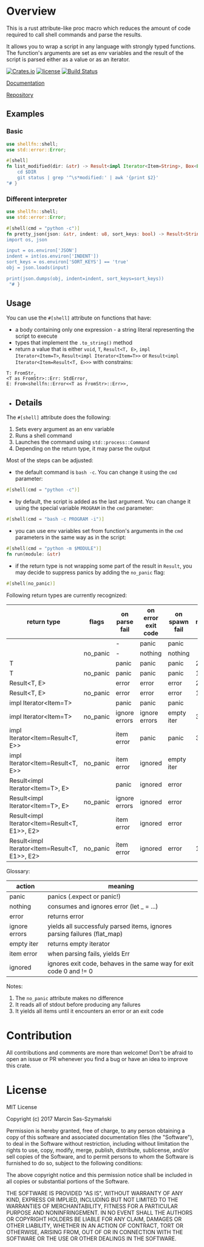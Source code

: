 # Overview

This is a rust attribute-like proc macro which reduces the amount of code required to call shell commands and parse the results.

It allows you to wrap a script in any language with strongly typed functions. The function's arguments are set as env variables and the result of the script is parsed either as a value or as an iterator.

[![Crates.io](https://img.shields.io/crates/v/shellfn.svg)](https://crates.io/crates/shellfn)
[![license](http://img.shields.io/badge/license-MIT-blue.svg)](https://github.com/kbknapp/clap-rs/blob/master/LICENSE-MIT)
[![Build Status](https://travis-ci.org/synek317/shellfn.svg?branch=master)](https://travis-ci.org/synek317/shellfn)

[Documentation](https://docs.rs/shellfn/)

[Repository](https://github.com/synek317/shellfn)

## Examples

### Basic

```rust
use shellfn::shell;
use std::error::Error;

#[shell]
fn list_modified(dir: &str) -> Result<impl Iterator<Item=String>, Box<Error>> { r#"
    cd $DIR
    git status | grep '^\s*modified:' | awk '{print $2}'
"# }
```

### Different interpreter

```rust
use shellfn::shell;
use std::error::Error;

#[shell(cmd = "python -c")]
fn pretty_json(json: &str, indent: u8, sort_keys: bool) -> Result<String, Box<Error>> { r#"
import os, json

input = os.environ['JSON']
indent = int(os.environ['INDENT'])
sort_keys = os.environ['SORT_KEYS'] == 'true'
obj = json.loads(input)

print(json.dumps(obj, indent=indent, sort_keys=sort_keys))
 "# }
```

## Usage

You can use the `#[shell]` attribute on functions that have:
- a body containing only one expression - a string literal representing the script to execute
- types that implement the `.to_string()` method
- return a value that is either `void`, `T`, `Result<T, E>`, `impl Iterator<Item=T>`, `Result<impl Iterator<Item=T>>` or `Result<impl Iterator<Item=Result<T, E>>>` with constrains:
```
T: FromStr,
<T as FromStr>::Err: StdError,
E: From<shellfn::Error<<T as FromStr>::Err>>,
```

- ## Details

The `#[shell]` attribute does the following:

1. Sets every argument as an env variable
2. Runs a shell command
3. Launches the command using `std::process::Command`
4. Depending on the return type, it may parse the output

Most of the steps can be adjusted:
- the default command is `bash -c`. You can change it using the `cmd` parameter:
```rust
#[shell(cmd = "python -c")]
```
- by default, the script is added as the last argument. You can change it using the special variable `PROGRAM` in the `cmd` parameter:
```rust
#[shell(cmd = "bash -c PROGRAM -i")]
```
- you can use env variables set from function's arguments in the `cmd` parameters in the same way as in the script:
```rust
#[shell(cmd = "python -m $MODULE")]
fn run(module: &str)
```
- if the return type is not wrapping some part of the result in `Result`, you may decide to suppress panics by adding the `no_panic` flag:
```rust
#[shell(no_panic)]
```

Following return types are currently recognized:

|                  return type                  |  flags   | on parse fail | on error exit code | on spawn fail | notes |
|-----------------------------------------------|----------|---------------|--------------------|---------------|-------|
|                                               |          | -             | panic              | panic         |       |
|                                               | no_panic | -             | nothing            | nothing       |       |
| T                                             |          | panic         | panic              | panic         | 2     |
| T                                             | no_panic | panic         | panic              | panic         | 1,2   |
| Result<T, E>                                  |          | error         | error              | error         | 2     |
| Result<T, E>                                  | no_panic | error         | error              | error         | 1,2   |
| impl Iterator<Item=T>                         |          | panic         | panic              | panic         |       |
| impl Iterator<Item=T>                         | no_panic | ignore errors | ignore errors      | empty iter    | 3     |
| impl Iterator<Item=Result<T, E>>              |          | item error    | panic              | panic         | 3     |
| impl Iterator<Item=Result<T, E>>              | no_panic | item error    | ignored            | empty iter    |       |
| Result<impl Iterator<Item=T>, E>              |          | panic         | ignored            | error         |       |
| Result<impl Iterator<Item=T>, E>              | no_panic | ignore errors | ignored            | error         |       |
| Result<impl Iterator<Item=Result<T, E1>>, E2> |          | item error    | ignored            | error         |       |
| Result<impl Iterator<Item=Result<T, E1>>, E2> | no_panic | item error    | ignored            | error         | 1     |

Glossary:

|     action    |                                 meaning                                  |
|---------------|--------------------------------------------------------------------------|
| panic         | panics (.expect or panic!)                                               |
| nothing       | consumes and ignores error (let _ = ...)                                 |
| error         | returns error                                                            |
| ignore errors | yields all successfuly parsed items, ignores parsing failures (flat_map) |
| empty iter    | returns empty iterator                                                   |
| item error    | when parsing fails, yields Err                                           |
| ignored       | ignores exit code, behaves in the same way for exit code 0 and != 0      |

Notes:

1. The `no_panic` attribute makes no difference
2. It reads all of stdout before producing any failures
3. It yields all items until it encounters an error or an exit code

# Contribution

All contributions and comments are more than welcome! Don't be afraid to open an issue or PR whenever you find a bug or have an idea to improve this crate.

# License

MIT License

Copyright (c) 2017 Marcin Sas-Szymański

Permission is hereby granted, free of charge, to any person obtaining a copy
of this software and associated documentation files (the "Software"), to deal
in the Software without restriction, including without limitation the rights
to use, copy, modify, merge, publish, distribute, sublicense, and/or sell
copies of the Software, and to permit persons to whom the Software is
furnished to do so, subject to the following conditions:

The above copyright notice and this permission notice shall be included in all
copies or substantial portions of the Software.

THE SOFTWARE IS PROVIDED "AS IS", WITHOUT WARRANTY OF ANY KIND, EXPRESS OR
IMPLIED, INCLUDING BUT NOT LIMITED TO THE WARRANTIES OF MERCHANTABILITY,
FITNESS FOR A PARTICULAR PURPOSE AND NONINFRINGEMENT. IN NO EVENT SHALL THE
AUTHORS OR COPYRIGHT HOLDERS BE LIABLE FOR ANY CLAIM, DAMAGES OR OTHER
LIABILITY, WHETHER IN AN ACTION OF CONTRACT, TORT OR OTHERWISE, ARISING FROM,
OUT OF OR IN CONNECTION WITH THE SOFTWARE OR THE USE OR OTHER DEALINGS IN THE
SOFTWARE.
